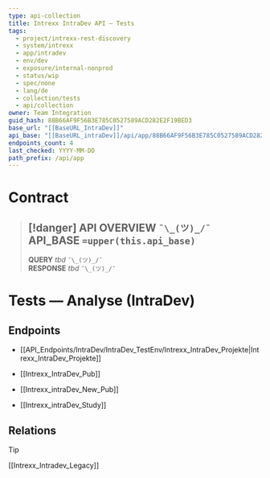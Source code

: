 ```yaml
---
type: api-collection
title: Intrexx IntraDev API — Tests
tags:
  - project/intrexx-rest-discovery
  - system/intrexx
  - app/intradev
  - env/dev
  - exposure/internal-nonprod
  - status/wip
  - spec/none
  - lang/de
  - collection/tests
  - api/collection
owner: Team Integration
guid_hash: 88B66AF9F56B3E785C0527589ACD282E2F19BED3
base_url: "[[BaseURL_IntraDev]]"
api_base: "[[BaseURL_intraDev]]/api/app/88B66AF9F56B3E785C0527589ACD282E2F19BED3"
endpoints_count: 4
last_checked: YYYY-MM-DD
path_prefix: /api/app
---
```




#  Contract

> [!danger] API OVERVIEW `¯\_(ツ)_/¯`
> **API_BASE** `=upper(this.api_base)`
> ---
> **QUERY** _tbd_ `¯\_(ツ)_/¯`  
> **RESPONSE** _tbd_ `¯\_(ツ)_/¯`

# Tests — Analyse (IntraDev)

## Endpoints

- [[API_Endpoints/IntraDev/IntraDev_TestEnv/Intrexx_IntraDev_Projekte|Intrexx_IntraDev_Projekte]]

- [[Intrexx_IntraDev_Pub]]

- [[Intrexx_intraDev_New_Pub]]
    
- [[Intrexx_intraDev_Study]]


## Relations
> [!tip]
> [[Intrexx_Intradev_Legacy]]
